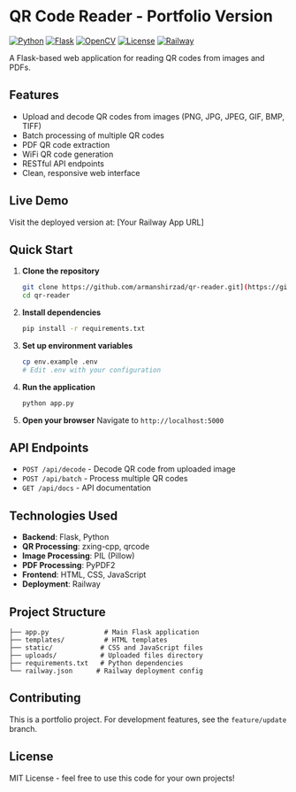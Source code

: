 # QR Code Reader - Portfolio Version

[![Python](https://img.shields.io/badge/python-3.8+-blue.svg)](https://python.org)
[![Flask](https://img.shields.io/badge/flask-2.0+-green.svg)](https://flask.palletsprojects.com/)
[![OpenCV](https://img.shields.io/badge/opencv-4.0+-red.svg)](https://opencv.org/)
[![License](https://img.shields.io/badge/license-MIT-blue.svg)](LICENSE)
[![Railway](https://img.shields.io/badge/deployed%20on-Railway-0B0D0E.svg)](https://railway.app/)

A Flask-based web application for reading QR codes from images and PDFs.

## Features
- Upload and decode QR codes from images (PNG, JPG, JPEG, GIF, BMP, TIFF)
- Batch processing of multiple QR codes
- PDF QR code extraction
- WiFi QR code generation
- RESTful API endpoints
- Clean, responsive web interface

## Live Demo
Visit the deployed version at: [Your Railway App URL]

## Quick Start

1. **Clone the repository**
   ```bash
   git clone https://github.com/armanshirzad/qr-reader.git](https://github.com/ArmanShirzad/qrRobust-scanner.git
   cd qr-reader
   ```

2. **Install dependencies**
   ```bash
   pip install -r requirements.txt
   ```

3. **Set up environment variables**
   ```bash
   cp env.example .env
   # Edit .env with your configuration
   ```

4. **Run the application**
   ```bash
   python app.py
   ```

5. **Open your browser**
   Navigate to `http://localhost:5000`

## API Endpoints

- `POST /api/decode` - Decode QR code from uploaded image
- `POST /api/batch` - Process multiple QR codes
- `GET /api/docs` - API documentation

## Technologies Used
- **Backend**: Flask, Python
- **QR Processing**: zxing-cpp, qrcode
- **Image Processing**: PIL (Pillow)
- **PDF Processing**: PyPDF2
- **Frontend**: HTML, CSS, JavaScript
- **Deployment**: Railway

## Project Structure
```
├── app.py              # Main Flask application
├── templates/          # HTML templates
├── static/            # CSS and JavaScript files
├── uploads/           # Uploaded files directory
├── requirements.txt   # Python dependencies
└── railway.json      # Railway deployment config
```

## Contributing
This is a portfolio project. For development features, see the `feature/update` branch.

## License
MIT License - feel free to use this code for your own projects!
